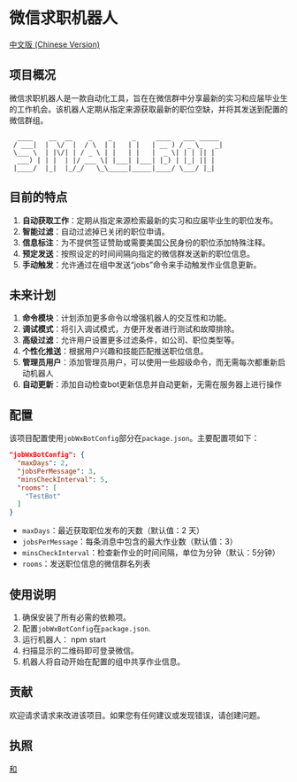 # 微信求职机器人

[中文版 (Chinese Version)](./readme-zh-CN.md)

## 项目概况

微信求职机器人是一款自动化工具，旨在在微信群中分享最新的实习和应届毕业生的工作机会。该机器人定期从指定来源获取最新的职位空缺，并将其发送到配置的微信群组。

      ____    __  __    _    _     _     ____   ___ _____
     / ___|  |  \/  |  / \  | |   | |   | __ ) / _ \_   _|
     \___ \  | |\/| | / _ \ | |   | |   |  _ \| | | || |
      ___) | | |  | |/ ___ \| |___| |___| |_) | |_| || |
     |____/  |_|  |_/_/   \_\_____|_____|____/ \___/ |_|

## 目前的特点

1.  **自动获取工作**：定期从指定来源检索最新的实习和应届毕业生的职位发布。
2.  **智能过滤**：自动过滤掉已关闭的职位申请。
3.  **信息标注**：为不提供签证赞助或需要美国公民身份的职位添加特殊注释。
4.  **预定发送**：按照设定的时间间隔向指定的微信群发送新的职位信息。
5.  **手动触发**：允许通过在组中发送“jobs”命令来手动触发作业信息更新。

## 未来计划

1.  **命令模块**：计划添加更多命令以增强机器人的交互性和功能。
2.  **调试模式**：将引入调试模式，方便开发者进行测试和故障排除。
3.  **高级过滤**：允许用户设置更多过滤条件，如公司、职位类型等。
4.  **个性化推送**：根据用户兴趣和技能匹配推送职位信息。
5.  **管理员用户**：添加管理员用户，可以使用一些超级命令，而无需每次都重新启动机器人
6.  **自动更新**：添加自动检查bot更新信息并自动更新，无需在服务器上进行操作

## 配置

该项目配置使用`jobWxBotConfig`部分在`package.json`。主要配置项如下：

```json
"jobWxBotConfig": {
  "maxDays": 2,
  "jobsPerMessage": 3,
  "minsCheckInterval": 5,
  "rooms": [
    "TestBot"
  ]
}
```

-   `maxDays`：最近获取职位发布的天数（默认值：2 天）
-   `jobsPerMessage`：每条消息中包含的最大作业数（默认值：3）
-   `minsCheckInterval`：检查新作业的时间间隔，单位为分钟（默认：5分钟）
-   `rooms`：发送职位信息的微信群名列表

## 使用说明

1.  确保安装了所有必需的依赖项。
2.  配置`jobWxBotConfig`在`package.json`.
3.  运行机器人：
        npm start
4.  扫描显示的二维码即可登录微信。
5.  机器人将自动开始在配置的组中共享作业信息。

## 贡献

欢迎请求请求来改进该项目。如果您有任何建议或发现错误，请创建问题。

## 执照

[和](./LICENSE)
